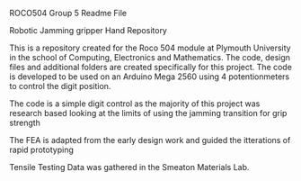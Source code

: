 ROCO504 Group 5 Readme File

Robotic Jamming gripper Hand Repository

This is a repository created for the Roco 504 module at Plymouth University in the school of Computing, Electronics and Mathematics. The code, design files and additional folders are created specifically for this project. The code is developed to be used on an Arduino Mega 2560 using 4 potentionmeters to control the digit position. 

The code is a simple digit control as the majority of this project was research based looking at the limits of using the jamming transition for grip strength

The FEA is adapted from the early design work and guided the itterations of rapid prototyping

Tensile Testing Data was gathered in the Smeaton Materials Lab. 
